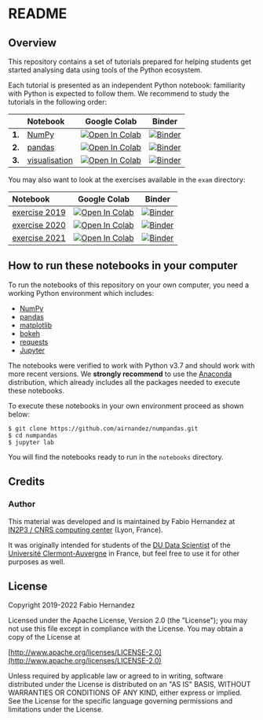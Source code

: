 # README

## Overview
This repository contains a set of tutorials prepared for helping students get started analysing data using tools of the Python ecosystem.

Each tutorial is presented as an independent Python notebook: familiarity with Python is expected to follow them. We recommend to study the tutorials in the following order:


|     |  Notebook             | Google Colab   | Binder   |
| --- |:----------------------| -------------- | -------- |
| **1.**   | [NumPy](https://nbviewer.jupyter.org/github/airnandez/numpandas/blob/master/notebooks/NumPy.ipynb) | [![Open In Colab](https://colab.research.google.com/assets/colab-badge.svg)](https://colab.research.google.com/github/airnandez/numpandas/blob/master/notebooks/NumPy.ipynb) | [![Binder](https://mybinder.org/badge_logo.svg)](https://mybinder.org/v2/gh/airnandez/numpandas/master?filepath=notebooks%2FNumPy.ipynb) |
| **2.**   | [pandas](https://nbviewer.jupyter.org/github/airnandez/numpandas/blob/master/notebooks/pandas.ipynb) |  [![Open In Colab](https://colab.research.google.com/assets/colab-badge.svg)](https://colab.research.google.com/github/airnandez/numpandas/blob/master/notebooks/pandas.ipynb) | [![Binder](https://mybinder.org/badge_logo.svg)](https://mybinder.org/v2/gh/airnandez/numpandas/master?filepath=notebooks%2Fpandas.ipynb) |
| **3.**   | [visualisation](https://nbviewer.jupyter.org/github/airnandez/numpandas/blob/master/notebooks/visualisation.ipynb)  | [![Open In Colab](https://colab.research.google.com/assets/colab-badge.svg)](https://colab.research.google.com/github/airnandez/numpandas/blob/master/notebooks/visualisation.ipynb) | [![Binder](https://mybinder.org/badge_logo.svg)](https://mybinder.org/v2/gh/airnandez/numpandas/master?filepath=notebooks%2Fvisualisation.ipynb) |

You may also want to look at the exercises available in the `exam` directory:

| Notebook             | Google Colab   | Binder   |
|:---------------------| -------------- | -------- |
| [exercise 2019](https://github.com/airnandez/numpandas/blob/master/exam/2019-exam-with-answers.ipynb) | [![Open In Colab](https://colab.research.google.com/assets/colab-badge.svg)](https://colab.research.google.com/github/airnandez/numpandas/blob/master/exam/2019-exam-with-answers.ipynb) | [![Binder](https://mybinder.org/badge_logo.svg)](https://mybinder.org/v2/gh/airnandez/numpandas/master?filepath=examp%2F2019-exam-with-answers.ipynb) |
| [exercise 2020](https://github.com/airnandez/numpandas/blob/master/exam/2020-exam-with-answers.ipynb) | [![Open In Colab](https://colab.research.google.com/assets/colab-badge.svg)](https://colab.research.google.com/github/airnandez/numpandas/blob/master/exam/2020-exam-with-answers.ipynb) | [![Binder](https://mybinder.org/badge_logo.svg)](https://mybinder.org/v2/gh/airnandez/numpandas/master?filepath=examp%2F2020-exam-with-answers.ipynb) |
| [exercise 2021](https://github.com/airnandez/numpandas/blob/master/exam/2021-exam-with-answers.ipynb) | [![Open In Colab](https://colab.research.google.com/assets/colab-badge.svg)](https://colab.research.google.com/github/airnandez/numpandas/blob/master/exam/2021-exam-with-answers.ipynb) | [![Binder](https://mybinder.org/badge_logo.svg)](https://mybinder.org/v2/gh/airnandez/numpandas/master?filepath=examp%2F2021-exam-with-answers.ipynb) |


## How to run these notebooks in your computer

To run the notebooks of this repository on your own computer, you need a working Python environment which includes:

* [NumPy](https://www.numpy.org) 
* [pandas](https://pandas.pydata.org)
* [matplotlib](https://matplotlib.org)
* [bokeh](https://bokeh.pydata.org/en/latest/)
* [requests](https://requests.readthedocs.io)
* [Jupyter](https://jupyter.readthedocs.io/en/latest/#)

The notebooks were verified to work with Python v3.7 and should work with more recent versions. We **strongly recommend** to use the [Anaconda](https://www.anaconda.com/distribution/) distribution, which already includes all the packages needed to execute these notebooks.

To execute these notebooks in your own environment proceed as shown below:

```
$ git clone https://github.com/airnandez/numpandas.git
$ cd numpandas
$ jupyter lab
```

You will find the notebooks ready to run in the `notebooks` directory.

## Credits

### Author
This material was developed and is maintained by Fabio Hernandez at [IN2P3 / CNRS computing center](http://cc.in2p3.fr) (Lyon, France). 

It was originally intended for students of the [DU Data Scientist](https://www.uca.fr/formation/nos-formations/catalogue-des-formations/du-data-scientist) of the [Université Clermont-Auvergne](https://www.uca.fr) in France, but feel free to use it for other purposes as well.


## License
Copyright 2019-2022 Fabio Hernandez

Licensed under the Apache License, Version 2.0 (the "License");
you may not use this file except in compliance with the License.
You may obtain a copy of the License at

[http://www.apache.org/licenses/LICENSE-2.0](http://www.apache.org/licenses/LICENSE-2.0)

Unless required by applicable law or agreed to in writing, software
distributed under the License is distributed on an "AS IS" BASIS,
WITHOUT WARRANTIES OR CONDITIONS OF ANY KIND, either express or implied.
See the License for the specific language governing permissions and
limitations under the License.
